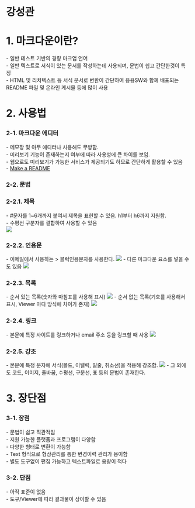 # 강성관
<h1>1. 마크다운이란?</h1>
- 일반 테스트 기반의 경량 마크업 언어<br>
- 일반 텍스트로 서식이 있는 문서를 작성하는데 사용되며, 문법이 쉽고 간단한것이 특징<br>
- HTML 및 리치텍스트 등 서식 문서로 변환이 간단하여 응용SW와 함께 배포되는 README 파일 및 온라인 게시물 등에 많이 사용<br>

<h1>2. 사용법</h1>
<h3>2-1. 마크다운 에디터</h3>
- 메모장 및 아무 에디터나 사용해도 무방함.<br>
- 미리보기 기능이 존재하는지 여부에 따라 사용성에 큰 차이를 보임.<br>
- 웹으로도 미리보기가 가능한 서비스가 제공되기도 하므로 간단하게 활용할 수 있음<br>
- <a href="https://www.makeareadme.com/">Make a README</a><br>

<h3>2-2. 문법</h3>
<h3>2-2.1. 제목</h3>
- #문자를 1~6개까지 붙여서 제목을 표현할 수 있음. h1부터 h6까지 지원함.<br>
- 수평선 구분자를 결합하여 사용할 수 있음<br>
<img src="https://user-images.githubusercontent.com/99636945/196097968-0452dd69-8779-44fa-8f69-a82ea5787e84.png">

<h3>2-2.2. 인용문</h3>
- 이메일에서 사용하는 > 블럭인용문자를 사용한다.
<img src="https://user-images.githubusercontent.com/99636945/196098273-2ddb55ac-d692-45a4-8242-172ff88e1e10.png">
- 다른 마크다운 요소를 넣을 수도 있음
<img src="https://user-images.githubusercontent.com/99636945/196098333-990e46db-516f-40e4-aeba-8d4621a985db.png">

<h3>2-2.3. 목록</h3>
- 순서 있는 목록(숫자와 마침표를 사용해 표시)
<img src="https://user-images.githubusercontent.com/99636945/196098576-07253cd8-5e84-4af5-adfb-1e17c9e90b7c.png">
- 순서 없는 목록(기호를 사용해서 표시, Viewer 마다 방식에 차이가 존재)
<img src="https://user-images.githubusercontent.com/99636945/196098718-e5fc2244-9b18-4653-af51-2418b93f7364.png">

<h3>2-2.4. 링크</h3>
- 본문에 특정 사이트를 링크하거나 email 주소 등을 링크할 때 사용
<img src="https://user-images.githubusercontent.com/99636945/196099140-8b75fa11-2ed7-49e8-8207-25d9c91bd5ef.png">

<h3>2-2.5. 강조</h3>
- 본문에 특정 문자에 서식(볼드, 이텔릭, 밑줄, 취소선)을 적용해 강조함.
<img src="https://user-images.githubusercontent.com/99636945/196099383-5dd58002-9665-456a-bd77-7a5be4df3a8f.png">
- 그 외에도 코드, 이미지, 줄바꿈, 수평선, 구분선, 표 등의 문법이 존재한다.

<h1>3. 장단점</h1>
<h3>3-1. 장점</h3>
- 문법이 쉽고 직관적임<br>
- 지원 가능한 플랫폼과 프로그램이 다양함<br>
- 다양한 형태로 변환이 가능함<br>
- Text 형식으로 형상관리를 통한 변경이력 관리가 용이함<br>
- 별도 도구없이 편집 가능하고 텍스트파일로 용량이 적다<br>

<h3>3-2. 단점</h3>
- 아직 표준이 없음<br>
- 도구/Viewer에 따라 결과물이 상이할 수 있음<br>
